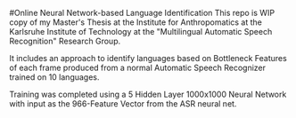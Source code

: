 #Online Neural Network-based Language Identification
This repo is WIP copy of my Master's Thesis at the Institute for Anthropomatics at the Karlsruhe Institute of Technology at the "Multilingual Automatic Speech Recognition" Research Group.

It includes an approach to identify languages based on Bottleneck Features of each frame produced from a normal Automatic Speech Recognizer trained on 10 languages.

Training was completed using a 5 Hidden Layer 1000x1000 Neural Network with input as the 966-Feature Vector from the ASR neural net.
